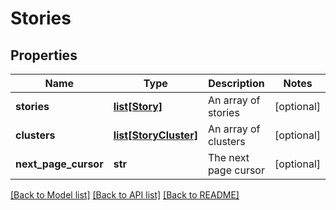 # Stories

## Properties
Name | Type | Description | Notes
------------ | ------------- | ------------- | -------------
**stories** | [**list[Story]**](Story.md) | An array of stories | [optional] 
**clusters** | [**list[StoryCluster]**](StoryCluster.md) | An array of clusters | [optional] 
**next_page_cursor** | **str** | The next page cursor | [optional] 

[[Back to Model list]](../README.rst#documentation-for-models) [[Back to API list]](../README.rst#documentation-for-api-endpoints) [[Back to README]](../README.rst)


